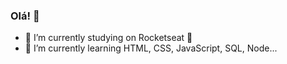### Olá! 👋

- 🔭 I’m currently studying on Rocketseat 🚀
- 🌱 I’m currently learning HTML, CSS, JavaScript, SQL, Node...

